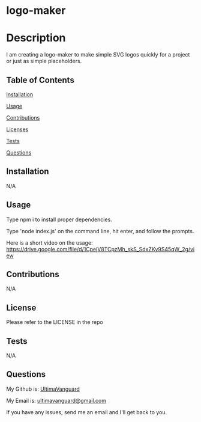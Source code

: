# logo-maker

# Description

  I am creating a logo-maker to make simple SVG logos quickly for a project or just as simple placeholders.

## Table of Contents
  [Installation](#installation)

  [Usage](#usage)

  [Contributions](#contributions)

  [Licenses](#licenses)

  [Tests](#tests)

  [Questions](#questions)
  
## Installation
  
  N/A
  
## Usage
  
  Type npm i to install proper dependencies.

  Type 'node index.js' on the command line, hit enter, and follow the prompts.

  Here is a short video on the usage: https://drive.google.com/file/d/1CpejV8TCpzMh_skS_SdxZKy9S45qW_2g/view
  
## Contributions
  
  N/A
  
## License
  
  Please refer to the LICENSE in the repo

## Tests

  N/A

## Questions

  My Github is: [UltimaVanguard](https://github.com/UltimaVanguard)

  My Email is: ultimavanguard@gmail.com

  If you have any issues, send me an email and I'll get back to you.